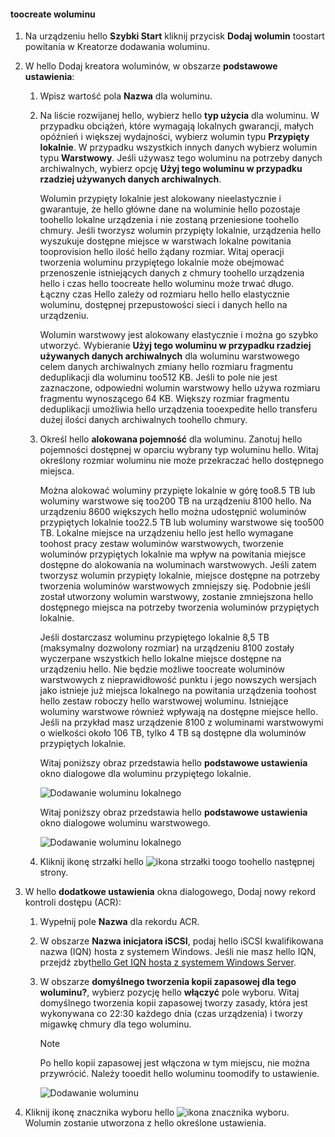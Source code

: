 <!--author=alkohli last changed: 08/16/2016-->

#### <a name="toocreate-a-volume"></a>toocreate woluminu
1. Na urządzeniu hello **Szybki Start** kliknij przycisk **Dodaj wolumin** toostart powitania w Kreatorze dodawania woluminu.
2. W hello Dodaj kreatora woluminów, w obszarze **podstawowe ustawienia**:
   
   1. Wpisz wartość pola **Nazwa** dla woluminu.
   2. Na liście rozwijanej hello, wybierz hello **typ użycia** dla woluminu. W przypadku obciążeń, które wymagają lokalnych gwarancji, małych opóźnień i większej wydajności, wybierz wolumin typu **Przypięty lokalnie**. W przypadku wszystkich innych danych wybierz wolumin typu **Warstwowy**. Jeśli używasz tego woluminu na potrzeby danych archiwalnych, wybierz opcję **Użyj tego woluminu w przypadku rzadziej używanych danych archiwalnych**. 
      
       Wolumin przypięty lokalnie jest alokowany nieelastycznie i gwarantuje, że hello główne dane na woluminie hello pozostaje toohello lokalne urządzenia i nie zostaną przeniesione toohello chmury.  Jeśli tworzysz wolumin przypięty lokalnie, urządzenia hello wyszukuje dostępne miejsce w warstwach lokalne powitania tooprovision hello ilość hello żądany rozmiar. Witaj operacji tworzenia woluminu przypiętego lokalnie może obejmować przenoszenie istniejących danych z chmury toohello urządzenia hello i czas hello toocreate hello woluminu może trwać długo. Łączny czas Hello zależy od rozmiaru hello hello elastycznie woluminu, dostępnej przepustowości sieci i danych hello na urządzeniu. 
      
       Wolumin warstwowy jest alokowany elastycznie i można go szybko utworzyć. Wybieranie **Użyj tego woluminu w przypadku rzadziej używanych danych archiwalnych** dla woluminu warstwowego celem danych archiwalnych zmiany hello rozmiaru fragmentu deduplikacji dla woluminu too512 KB. Jeśli to pole nie jest zaznaczone, odpowiedni wolumin warstwowy hello używa rozmiaru fragmentu wynoszącego 64 KB. Większy rozmiar fragmentu deduplikacji umożliwia hello urządzenia tooexpedite hello transferu dużej ilości danych archiwalnych toohello chmury.
   3. Określ hello **alokowana pojemność** dla woluminu. Zanotuj hello pojemności dostępnej w oparciu wybrany typ woluminu hello. Witaj określony rozmiar woluminu nie może przekraczać hello dostępnego miejsca.
      
       Można alokować woluminy przypięte lokalnie w górę too8.5 TB lub woluminy warstwowe się too200 TB na urządzeniu 8100 hello. Na urządzeniu 8600 większych hello można udostępnić woluminów przypiętych lokalnie too22.5 TB lub woluminy warstwowe się too500 TB. Lokalne miejsce na urządzeniu hello jest hello wymagane toohost pracy zestaw woluminów warstwowych, tworzenie woluminów przypiętych lokalnie ma wpływ na powitania miejsce dostępne do alokowania na woluminach warstwowych. Jeśli zatem tworzysz wolumin przypięty lokalnie, miejsce dostępne na potrzeby tworzenia woluminów warstwowych zmniejszy się. Podobnie jeśli został utworzony wolumin warstwowy, zostanie zmniejszona hello dostępnego miejsca na potrzeby tworzenia woluminów przypiętych lokalnie.
      
       Jeśli dostarczasz woluminu przypiętego lokalnie 8,5 TB (maksymalny dozwolony rozmiar) na urządzeniu 8100 zostały wyczerpane wszystkich hello lokalne miejsce dostępne na urządzeniu hello. Nie będzie możliwe toocreate woluminów warstwowych z nieprawidłowość punktu i jego nowszych wersjach jako istnieje już miejsca lokalnego na powitania urządzenia toohost hello zestaw roboczy hello warstwowej woluminu. Istniejące woluminy warstwowe również wpływają na dostępne miejsce hello. Jeśli na przykład masz urządzenie 8100 z woluminami warstwowymi o wielkości około 106 TB, tylko 4 TB są dostępne dla woluminów przypiętych lokalnie.
      
       Witaj poniższy obraz przedstawia hello **podstawowe ustawienia** okno dialogowe dla woluminu przypiętego lokalnie.
      
        ![Dodawanie woluminu lokalnego](./media/storsimple-create-volume-u2/add-local-volume-include.png)
      
       Witaj poniższy obraz przedstawia hello **podstawowe ustawienia** okno dialogowe woluminu warstwowego.
      
        ![Dodawanie woluminu lokalnego](./media/storsimple-create-volume-u2/add-tiered-volume-include.png)
   
   1. Kliknij ikonę strzałki hello ![ikona strzałki](./media/storsimple-create-volume-u2/HCS_ArrowIcon-include.png) toogo toohello następnej strony.
3. W hello **dodatkowe ustawienia** okna dialogowego, Dodaj nowy rekord kontroli dostępu (ACR):
   
   1. Wypełnij pole **Nazwa** dla rekordu ACR.
   2. W obszarze **Nazwa inicjatora iSCSI**, podaj hello iSCSI kwalifikowana nazwa (IQN) hosta z systemem Windows. Jeśli nie masz hello IQN, przejdź zbyt[hello Get IQN hosta z systemem Windows Server](#get-the-iqn-of-a-windows-server-host).
   3. W obszarze **domyślnego tworzenia kopii zapasowej dla tego woluminu?**, wybierz pozycję hello **włączyć** pole wyboru. Witaj domyślnego tworzenia kopii zapasowej tworzy zasady, która jest wykonywana co 22:30 każdego dnia (czas urządzenia) i tworzy migawkę chmury dla tego woluminu.
      
      > [!NOTE]
      > Po hello kopii zapasowej jest włączona w tym miejscu, nie można przywrócić. Należy tooedit hello woluminu toomodify to ustawienie.
      > 
      > 
      
      ![Dodawanie woluminu](./media/storsimple-create-volume-u2/AddVolumeAdditionalSettings1.png)
4. Kliknij ikonę znacznika wyboru hello ![ikona znacznika wyboru](./media/storsimple-create-volume-u2/HCS_CheckIcon-include.png). Wolumin zostanie utworzona z hello określone ustawienia.

